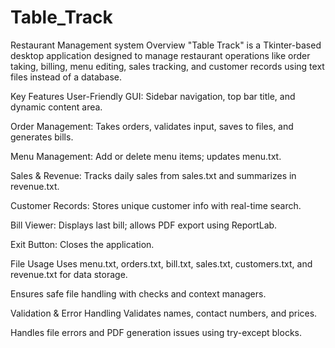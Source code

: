 # Table_Track
Restaurant Management system
Overview
"Table Track" is a Tkinter-based desktop application designed to manage restaurant operations like order taking, billing, menu editing, sales tracking, and customer records using text files instead of a database.

Key Features
User-Friendly GUI: Sidebar navigation, top bar title, and dynamic content area.

Order Management: Takes orders, validates input, saves to files, and generates bills.

Menu Management: Add or delete menu items; updates menu.txt.

Sales & Revenue: Tracks daily sales from sales.txt and summarizes in revenue.txt.

Customer Records: Stores unique customer info with real-time search.

Bill Viewer: Displays last bill; allows PDF export using ReportLab.

Exit Button: Closes the application.

File Usage
Uses menu.txt, orders.txt, bill.txt, sales.txt, customers.txt, and revenue.txt for data storage.

Ensures safe file handling with checks and context managers.

Validation & Error Handling
Validates names, contact numbers, and prices.

Handles file errors and PDF generation issues using try-except blocks.


